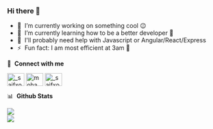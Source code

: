 ### Hi there 👋

<!--
**MohdSaifulM/MohdSaifulM** is a ✨ _special_ ✨ repository because its `README.md` (this file) appears on your GitHub profile.

Here are some ideas to get you started:

- 🔭 I’m currently working on ...
- 🌱 I’m currently learning ...
- 👯 I’m looking to collaborate on ...
- 🤔 I’m looking for help with ...
- 💬 Ask me about ...
- 📫 How to reach me: ...
- 😄 Pronouns: ...
- ⚡ Fun fact: ...
-->

- 🔭 &nbsp;I’m currently working on something cool :wink:
- 🌱 &nbsp;I’m currently learning how to be a better developer 🙂
- 💬 &nbsp;I'll probably need help with Javascript or Angular/React/Express
- ⚡ &nbsp;Fun fact: I am most efficient at 3am 🥴

🔗 &nbsp;**Connect with me**
<p align="left">
<a href="https://twitter.com/_saifxo_" target="blank"><img align="center" src="https://raw.githubusercontent.com/rahuldkjain/github-profile-readme-generator/master/src/images/icons/Social/twitter.svg" alt="_saifxo_" height="30" width="40"/></a>
<a href="https://www.linkedin.com/in/mohammad-saiful-bin-mohammad/" target="blank"><img align="center" src="https://raw.githubusercontent.com/rahuldkjain/github-profile-readme-generator/master/src/images/icons/Social/linked-in-alt.svg" alt="mohammad-saiful-bin-mohammad" height="30" width="40" /></a>
<a href="https://www.instagram.com/_saifxo_" target="blank"><img align="center" src="https://raw.githubusercontent.com/rahuldkjain/github-profile-readme-generator/master/src/images/icons/Social/instagram.svg" alt="_saifxo_" height="30" width="40" /></a>

📊 &nbsp;**Github Stats**

<img align="left" src="https://github-readme-stats.vercel.app/api?username=mohdsaifulm&show_icons=true&theme=city_lights">
<br>
<img align="left" src="https://github-readme-stats.vercel.app/api/top-langs/?username=mohdsaifulm&layout=compact&theme=city_lights">
